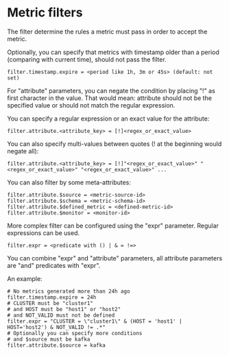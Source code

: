# Metric filters

The filter determine the rules a metric must pass in order to accept the metric.

Optionally, you can specify that metrics with timestamp older than a period (comparing with current time), should not pass the filter.
```
filter.timestamp.expire = <period like 1h, 3m or 45s> (default: not set)
```

For "attribute" parameters, you can negate the condition by placing "!" as first character in the value. That would mean: attribute should not be the specified value or should not match the regular expression.

You can specify a regular expression or an exact value for the attribute:
```
filter.attribute.<attribute_key> = [!]<regex_or_exact_value>
```

You can also specify multi-values between quotes (! at the beginning would negate all):
```
filter.attribute.<attribute_key> = [!]"<regex_or_exact_value>" "<regex_or_exact_value>" "<regex_or_exact_value>" ...
```

You can also filter by some meta-attributes:
```
filter.attribute.$source = <metric-source-id>
filter.attribute.$schema = <metric-schema-id>
filter.attribute.$defined_metric = <defined-metric-id>
filter.attribute.$monitor = <monitor-id>
```

More complex filter can be configured using the "expr" parameter. Regular expressions can be used.

```
filter.expr = <predicate with () | & = !=>
```

You can combine "expr" and "attribute" parameters, all attribute parameters are "and" predicates with "expr".

An example:

```
# No metrics generated more than 24h ago
filter.timestamp.expire = 24h
# CLUSTER must be "cluster1"
# and HOST must be "host1" or "host2"
# and NOT_VALID must not be defined
filter.expr = "CLUSTER = \"cluster1\" & (HOST = 'host1' | HOST='host2') & NOT_VALID != .*"
# Optionally you can specify more conditions
# and $source must be kafka
filter.attribute.$source = kafka
```
